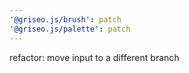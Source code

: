 ```yaml
---
'@griseo.js/brush': patch
'@griseo.js/palette': patch
---
```


refactor: move input to a different branch
